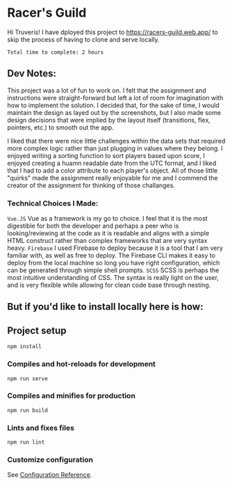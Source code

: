 # Racer's Guild

Hi Truveris!
I have dployed this project to https://racers-guild.web.app/ to skip the process of having to clone and serve locally.

``Total time to complete: 2 hours``

## Dev Notes:
This project was a lot of fun to work on. I felt that the assignment and instructions were straight-forward but left a lot of room for imagination with how to implement the solution. I decided that, for the sake of time, I would maintain the design as layed out by the screenshots, but I also made some design decisions that were implied by the layout itself (transitions, flex, pointers, etc.) to smooth out the app.

I liked that there were nice little challenges within the data sets that required more complex logic rather than just plugging in values where they belong. I enjoyed writing a sorting function to sort players based upon score, I enjoyed creating a huamn readable date from the UTC format, and I liked that I had to add a color attribute to each player's object. All of those little "quirks" made the assignment really enjoyable for me and I commend the creator of the assignment for thinking of those challanges.

### Technical Choices I Made:
  ``Vue.JS``
  Vue as a framework is my go to choice. I feel that it is the most digestible for both the developer and perhaps a peer who is looking/reviewing at the code as it is readable and aligns with a simple HTML construct rather than complex frameworks that are very syntax heavy.
  ``Firebase``
  I used Firebase to deploy because it is a tool that I am very familiar with, as well as free to deploy. The Firebase CLI makes it easy to deploy from the local machine so long you have right configuration, which can be generated through simple shell prompts. 
  ``SCSS``
  SCSS is perhaps the most intuitive understanding of CSS. The syntax is really light on the user, and is very flexible while allowing for clean code base through nesting.
  

## But if you'd like to install locally here is how:
## Project setup
```
npm install
```

### Compiles and hot-reloads for development
```
npm run serve
```

### Compiles and minifies for production
```
npm run build
```

### Lints and fixes files
```
npm run lint
```

### Customize configuration
See [Configuration Reference](https://cli.vuejs.org/config/).

